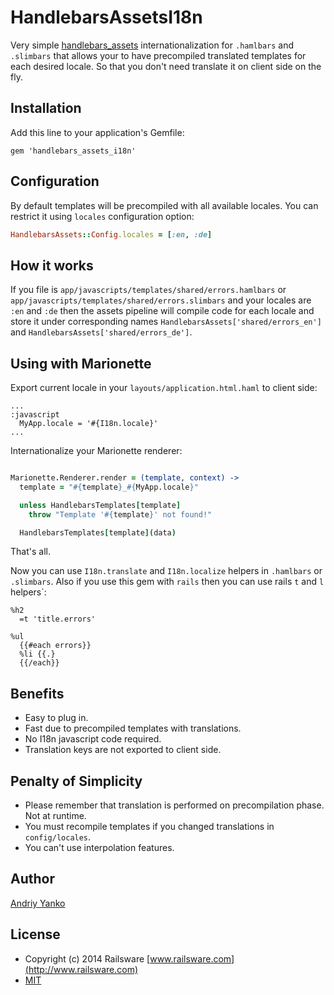 # HandlebarsAssetsI18n

Very simple [handlebars_assets](https://github.com/leshill/handlebars_assets) internationalization for `.hamlbars` and `.slimbars` that allows your to have precompiled translated templates for each desired locale. So that you don't need translate it on client side on the fly.

## Installation

Add this line to your application's Gemfile:

    gem 'handlebars_assets_i18n'

## Configuration

By default templates will be precompiled with all available locales.
You can restrict it using `locales` configuration option:

```ruby
HandlebarsAssets::Config.locales = [:en, :de]
```

## How it works

If you file is `app/javascripts/templates/shared/errors.hamlbars` or `app/javascripts/templates/shared/errors.slimbars` and your locales are `:en` and `:de` then the assets pipeline will compile code for each locale and store it under corresponding names `HandlebarsAssets['shared/errors_en']` and `HandlebarsAssets['shared/errors_de']`.


## Using with Marionette

Export current locale in your `layouts/application.html.haml` to client side:

```haml
...
:javascript
  MyApp.locale = '#{I18n.locale}'
...
```

Internationalize your Marionette renderer:

```coffee

Marionette.Renderer.render = (template, context) ->
  template = "#{template}_#{MyApp.locale}"

  unless HandlebarsTemplates[template]
    throw "Template '#{template}' not found!"

  HandlebarsTemplates[template](data)

```

That's all.

Now you can use `I18n.translate` and `I18n.localize` helpers in `.hamlbars` or `.slimbars`.
Also if you use this gem with `rails` then you can use rails `t` and `l` helpers`:


```hamlbars
%h2
  =t 'title.errors'

%ul
  {{#each errors}}
  %li {{.}
  {{/each}}
```

## Benefits

* Easy to plug in.
* Fast due to precompiled templates with translations.
* No I18n javascript code required.
* Translation keys are not exported to client side.

## Penalty of Simplicity

* Please remember that translation is performed on precompilation phase. Not at runtime.
* You must recompile templates if you changed translations in `config/locales`.
* You can't use interpolation features.

## Author

[Andriy Yanko](http://ayanko.github.io/)

## License

* Copyright (c) 2014 Railsware [www.railsware.com](http://www.railsware.com)
* [MIT](www.opensource.org/licenses/MIT)
